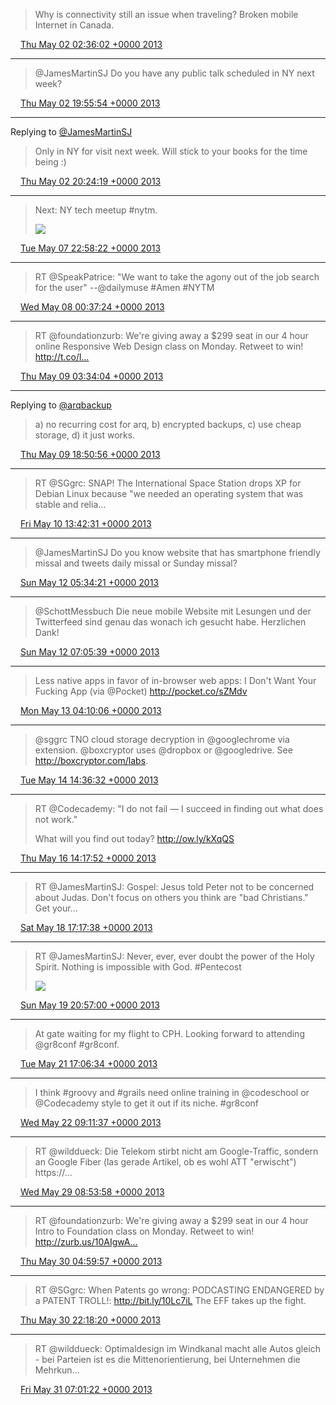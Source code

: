 > Why is connectivity still an issue when traveling? Broken mobile Internet in Canada.

<img src="media/tweet.ico" width="12" /> [Thu May 02 02:36:02 +0000 2013](https://twitter.com/maiertech/status/329786329204416512)

----

> @JamesMartinSJ Do you have any public talk scheduled in NY next week?

<img src="media/tweet.ico" width="12" /> [Thu May 02 19:55:54 +0000 2013](https://twitter.com/maiertech/status/330048019972100097)

----

Replying to [@JamesMartinSJ](https://twitter.com/JamesMartinSJ/status/330052748273938434)

> Only in NY for visit next week. Will stick to your books for the time being :)

<img src="media/tweet.ico" width="12" /> [Thu May 02 20:24:19 +0000 2013](https://twitter.com/maiertech/status/330055170429947905)

----

> Next: NY tech meetup #nytm. 
> 
> ![](media/331905879173632000-BJsqo3tCEAEb9Sy.jpg)

<img src="media/tweet.ico" width="12" /> [Tue May 07 22:58:22 +0000 2013](https://twitter.com/maiertech/status/331905879173632000)

----

> RT @SpeakPatrice: "We want to take the agony out of the job search for the user" --@dailymuse #Amen #NYTM

<img src="media/tweet.ico" width="12" /> [Wed May 08 00:37:24 +0000 2013](https://twitter.com/maiertech/status/331930799660220416)

----

> RT @foundationzurb: We're giving away a $299 seat in our 4 hour online Responsive Web Design class on Monday. Retweet to win! http://t.co/l…

<img src="media/tweet.ico" width="12" /> [Thu May 09 03:34:04 +0000 2013](https://twitter.com/maiertech/status/332337646208692224)

----

Replying to [@arqbackup](https://twitter.com/arqbackup/status/332560069252235267)

> a) no recurring cost for arq, b) encrypted backups, c) use cheap storage, d) it just works.

<img src="media/tweet.ico" width="12" /> [Thu May 09 18:50:56 +0000 2013](https://twitter.com/maiertech/status/332568385059684352)

----

> RT @SGgrc: SNAP! The International Space Station drops XP for Debian Linux because "we needed an operating system that was stable and relia…

<img src="media/tweet.ico" width="12" /> [Fri May 10 13:42:31 +0000 2013](https://twitter.com/maiertech/status/332853155647848451)

----

> @JamesMartinSJ Do you know website that has smartphone friendly missal and tweets daily missal or Sunday missal?

<img src="media/tweet.ico" width="12" /> [Sun May 12 05:34:21 +0000 2013](https://twitter.com/maiertech/status/333455082257514496)

----

> @SchottMessbuch Die neue mobile Website mit Lesungen und der Twitterfeed sind genau das wonach ich gesucht habe. Herzlichen Dank!

<img src="media/tweet.ico" width="12" /> [Sun May 12 07:05:39 +0000 2013](https://twitter.com/maiertech/status/333478058856181761)

----

> Less native apps in favor of  in-browser web apps: I Don't Want Your Fucking App (via @Pocket) http://pocket.co/sZMdv

<img src="media/tweet.ico" width="12" /> [Mon May 13 04:10:06 +0000 2013](https://twitter.com/maiertech/status/333796268503601154)

----

> @sggrc TNO cloud storage decryption in @googlechrome via extension. @boxcryptor uses @dropbox or @googledrive. See http://boxcryptor.com/labs.

<img src="media/tweet.ico" width="12" /> [Tue May 14 14:36:32 +0000 2013](https://twitter.com/maiertech/status/334316304163037186)

----

> RT @Codecademy: "I do not fail — I succeed in finding out what does not work." 
> 
> What will you find out today? http://ow.ly/kXqQS

<img src="media/tweet.ico" width="12" /> [Thu May 16 14:17:52 +0000 2013](https://twitter.com/maiertech/status/335036381866893313)

----

> RT @JamesMartinSJ: Gospel: Jesus told Peter not to be concerned about Judas. Don't focus on others you think are "bad Christians." Get your…

<img src="media/tweet.ico" width="12" /> [Sat May 18 17:17:38 +0000 2013](https://twitter.com/maiertech/status/335806396975169536)

----

> RT @JamesMartinSJ: Never, ever, ever doubt the power of the Holy Spirit. Nothing is impossible with God. #Pentecost 
> 
> ![](media/336223991138238464-BKptiq_CYAASMIX.jpg)

<img src="media/tweet.ico" width="12" /> [Sun May 19 20:57:00 +0000 2013](https://twitter.com/maiertech/status/336223991138238464)

----

> At gate waiting for my flight to CPH. Looking forward to attending @gr8conf #gr8conf.

<img src="media/tweet.ico" width="12" /> [Tue May 21 17:06:34 +0000 2013](https://twitter.com/maiertech/status/336890775243718656)

----

> I think #groovy and #grails need online training in @codeschool or @Codecademy style to get it out if its niche. #gr8conf

<img src="media/tweet.ico" width="12" /> [Wed May 22 09:11:37 +0000 2013](https://twitter.com/maiertech/status/337133637139054593)

----

> RT @wilddueck: Die Telekom stirbt nicht am Google-Traffic, sondern an Google Fiber (las gerade Artikel, ob es wohl ATT "erwischt") https://…

<img src="media/tweet.ico" width="12" /> [Wed May 29 08:53:58 +0000 2013](https://twitter.com/maiertech/status/339665912586186752)

----

> RT @foundationzurb: We're giving away a $299 seat in our 4 hour Intro to Foundation class on Monday. Retweet to win! http://zurb.us/10AIgwA…

<img src="media/tweet.ico" width="12" /> [Thu May 30 04:59:57 +0000 2013](https://twitter.com/maiertech/status/339969406509658114)

----

> RT @SGgrc: When Patents go wrong: PODCASTING ENDANGERED by a PATENT TROLL!:  http://bit.ly/10Lc7iL  The EFF takes up the fight.

<img src="media/tweet.ico" width="12" /> [Thu May 30 22:18:20 +0000 2013](https://twitter.com/maiertech/status/340230725150326786)

----

> RT @wilddueck: Optimaldesign im Windkanal macht alle Autos gleich - bei Parteien ist es die Mittenorientierung, bei Unternehmen die Mehrkun…

<img src="media/tweet.ico" width="12" /> [Fri May 31 07:01:22 +0000 2013](https://twitter.com/maiertech/status/340362348281860097)